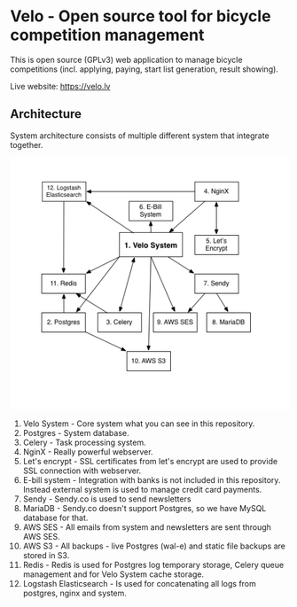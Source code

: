Velo - Open source tool for bicycle competition management
=======
This is open source (GPLv3) web application to manage bicycle competitions (incl. applying, paying, start list generation, result showing).

Live website: https://velo.lv


## Architecture

System architecture consists of multiple different system that integrate together.

![architecture](docs/images/architecture.png "System Architecture")

 1. Velo System - Core system what you can see in this repository.
 2. Postgres - System database.
 3. Celery - Task processing system.
 4. NginX - Really powerful webserver.
 5. Let's encrypt - SSL certificates from let's encrypt are used to provide SSL connection with webserver.
 6. E-bill system - Integration with banks is not included in this repository. Instead external system is used to manage credit card payments.
 7. Sendy - Sendy.co is used to send newsletters
 8. MariaDB - Sendy.co doesn't support Postgres, so we have MySQL database for that.
 9. AWS SES - All emails from system and newsletters are sent through AWS SES.
10. AWS S3 - All backups - live Postgres (wal-e) and static file backups are stored in S3.
11. Redis - Redis is used for Postgres log temporary storage, Celery queue management and for Velo System cache storage.
12. Logstash Elasticsearch - Is used for concatenating all logs from postgres, nginx and system. 
